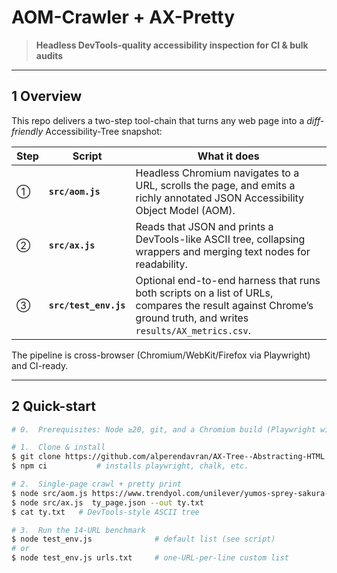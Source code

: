 # AOM-Crawler + AX-Pretty

> **Headless DevTools-quality accessibility inspection for CI & bulk audits**

---

## 1  Overview
This repo delivers a two-step tool-chain that turns any web page into a _diff-friendly_ Accessibility-Tree snapshot:

| Step | Script | What it does |
|------|--------|--------------|
| ① | **`src/aom.js`** | Headless Chromium navigates to a URL, scrolls the page, and emits a richly annotated JSON Accessibility Object Model (AOM). |
| ② | **`src/ax.js`** | Reads that JSON and prints a DevTools-like ASCII tree, collapsing wrappers and merging text nodes for readability. |
| ③ | **`src/test_env.js`** | Optional end-to-end harness that runs both scripts on a list of URLs, compares the result against Chrome’s ground truth, and writes `results/AX_metrics.csv`. |

The pipeline is cross-browser (Chromium/WebKit/Firefox via Playwright) and CI-ready.

---

## 2  Quick-start
```bash
# 0.  Prerequisites: Node ≥20, git, and a Chromium build (Playwright will fetch it)

# 1.  Clone & install
$ git clone https://github.com/alperendavran/AX-Tree--Abstracting-HTML.git
$ npm ci           # installs playwright, chalk, etc.

# 2.  Single-page crawl + pretty print
$ node src/aom.js https://www.trendyol.com/unilever/yumos-sprey-sakura-450-ml-p-800051239 ty_page.json
$ node src/ax.js  ty_page.json --out ty.txt
$ cat ty.txt   # DevTools-style ASCII tree

# 3.  Run the 14-URL benchmark
$ node test_env.js              # default list (see script)
# or
$ node test_env.js urls.txt     # one-URL-per-line custom list
